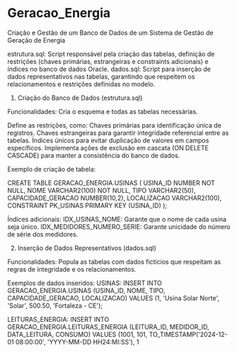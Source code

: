 # Geracao_Energia
Criação e Gestão de um Banco de Dados de um Sistema de Gestão de Geração de Energia

estrutura.sql: Script responsável pela criação das tabelas, definição de restrições (chaves primárias, estrangeiras e constraints adicionais) e índices no banco de dados Oracle.
dados.sql: Script para inserção de dados representativos nas tabelas, garantindo que respeitem os relacionamentos e restrições definidas no modelo.

1. Criação do Banco de Dados (estrutura.sql)

Funcionalidades:
Cria o esquema e todas as tabelas necessárias.

Define as restrições, como:
Chaves primárias para identificação única de registros.
Chaves estrangeiras para garantir integridade referencial entre as tabelas.
Índices únicos para evitar duplicação de valores em campos específicos.
Implementa ações de exclusão em cascata (ON DELETE CASCADE) para manter a consistência do banco de dados.

Exemplo de criação de tabela:

CREATE TABLE GERACAO_ENERGIA.USINAS (
    USINA_ID NUMBER NOT NULL,
    NOME VARCHAR2(100) NOT NULL,
    TIPO VARCHAR2(50),
    CAPACIDADE_GERACAO NUMBER(10,2),
    LOCALIZACAO VARCHAR2(100),
    CONSTRAINT PK_USINAS PRIMARY KEY (USINA_ID)
);

Índices adicionais:
IDX_USINAS_NOME: Garante que o nome de cada usina seja único.
IDX_MEDIDORES_NUMERO_SERIE: Garante unicidade do número de série dos medidores.

2. Inserção de Dados Representativos (dados.sql)

Funcionalidades:
Popula as tabelas com dados fictícios que respeitam as regras de integridade e os relacionamentos.

Exemplos de dados inseridos:
USINAS:
INSERT INTO GERACAO_ENERGIA.USINAS (USINA_ID, NOME, TIPO, CAPACIDADE_GERACAO, LOCALIZACAO)
VALUES (1, 'Usina Solar Norte', 'Solar', 500.50, 'Fortaleza - CE');

LEITURAS_ENERGIA:
INSERT INTO GERACAO_ENERGIA.LEITURAS_ENERGIA (LEITURA_ID, MEDIDOR_ID, DATA_LEITURA, CONSUMO)
VALUES (1001, 101, TO_TIMESTAMP('2024-12-01 08:00:00', 'YYYY-MM-DD HH24:MI:SS'), 1

